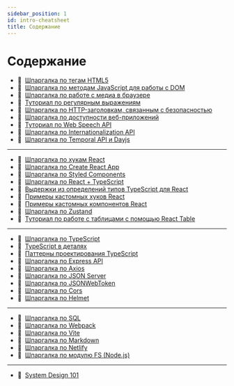 ```yaml
---
sidebar_position: 1
id: intro-cheatsheet
title: Содержание
---
```


# Содержание

- :memo:&nbsp;&nbsp;[Шпаргалка по тегам HTML5](https://my-js.org/docs/cheatsheet/html5)
- :memo:&nbsp;&nbsp;[Шпаргалка по методам JavaScript для работы с DOM](https://my-js.org/docs/cheatsheet/js-dom)
- :memo:&nbsp;&nbsp;[Шпаргалка по работе с медиа в браузере](https://my-js.org/docs/cheatsheet/web-media)
- :memo:&nbsp;&nbsp;[Туториал по регулярным выражениям](https://my-js.org/docs/cheatsheet/regexp)
- :memo:&nbsp;&nbsp;[Шпаргалка по HTTP-заголовкам, связанным с безопасностью](https://my-js.org/docs/cheatsheet/security-headers)
- :memo:&nbsp;&nbsp;[Шпаргалка по доступности веб-приложений](https://my-js.org/docs/cheatsheet/web-accessibility)
- :memo:&nbsp;&nbsp;[Туториал по Web Speech API](https://my-js.org/docs/cheatsheet/web-speech)
- :memo:&nbsp;&nbsp;[Шпаргалка по Internationalization API](https://my-js.org/docs/cheatsheet/intl)
- :memo:&nbsp;&nbsp;[Шпаргалка по Temporal API и Dayjs](https://my-js.org/docs/cheatsheet/temporal)

---

- :memo:&nbsp;&nbsp;[Шпаргалка по хукам React](https://my-js.org/docs/cheatsheet/react-hooks)
- :memo:&nbsp;&nbsp;[Шпаргалка по Create React App](https://my-js.org/docs/cheatsheet/create-react-app)
- :memo:&nbsp;&nbsp;[Шпаргалка по Styled Components](https://my-js.org/docs/cheatsheet/styled-components)
- :memo:&nbsp;&nbsp;[Шпаргалка по React + TypeScript](https://my-js.org/docs/cheatsheet/react-typescript)
- :memo:&nbsp;&nbsp;[Выдержки из определений типов TypeScript для React](https://my-js.org/docs/cheatsheet/react-types)
- :memo:&nbsp;&nbsp;[Примеры кастомных хуков React](https://my-js.org/docs/cheatsheet/custom-hooks)
- :memo:&nbsp;&nbsp;[Примеры кастомных компонентов React](https://my-js.org/docs/cheatsheet/custom-components)
- :memo:&nbsp;&nbsp;[Шпаргалка по Zustand](https://my-js.org/docs/cheatsheet/zustand)
- :memo:&nbsp;&nbsp;[Туториал по работе с таблицами с помощью React Table](https://my-js.org/docs/cheatsheet/react-table)

---

- :memo:&nbsp;&nbsp;[Шпаргалка по TypeScript](https://my-js.org/docs/cheatsheet/ts)
- :memo:&nbsp;&nbsp;[TypeScript в деталях](https://my-js.org/docs/cheatsheet/mastering-ts)
- :memo:&nbsp;&nbsp;[Паттерны проектирования TypeScript](https://my-js.org/docs/cheatsheet/ts-design-patterns)
- :memo:&nbsp;&nbsp;[Шпаргалка по Express API](https://my-js.org/docs/cheatsheet/express-api)
- :memo:&nbsp;&nbsp;[Шпаргалка по Axios](https://my-js.org/docs/cheatsheet/axios)
- :memo:&nbsp;&nbsp;[Шпаргалка по JSON Server](https://my-js.org/docs/cheatsheet/json-server)
- :memo:&nbsp;&nbsp;[Шпаргалка по JSONWebToken](https://my-js.org/docs/cheatsheet/jsonwebtoken)
- :memo:&nbsp;&nbsp;[Шпаргалка по Cors](https://my-js.org/docs/cheatsheet/cors)
- :memo:&nbsp;&nbsp;[Шпаргалка по Helmet](https://my-js.org/docs/cheatsheet/helmet)

---

- :memo:&nbsp;&nbsp;[Шпаргалка по SQL](https://my-js.org/docs/cheatsheet/sql)
- :memo:&nbsp;&nbsp;[Шпаргалка по Webpack](https://my-js.org/docs/cheatsheet/webpack)
- :memo:&nbsp;&nbsp;[Шпаргалка по Vite](https://my-js.org/docs/cheatsheet/vite)
- :memo:&nbsp;&nbsp;[Шпаргалка по Markdown](https://my-js.org/docs/cheatsheet/markdown)
- :memo:&nbsp;&nbsp;[Шпаргалка по Netlify](https://my-js.org/docs/cheatsheet/netlify)
- :memo:&nbsp;&nbsp;[Шпаргалка по модулю FS (Node.js)](https://my-js.org/docs/cheatsheet/fs)

---

- :memo:&nbsp;&nbsp;[System Design 101](https://my-js.org/docs/cheatsheet/system-design-101)